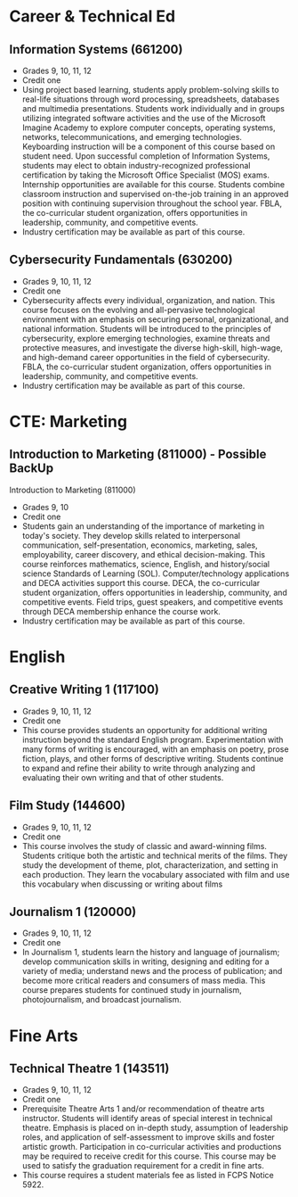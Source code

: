 # Career & Technical Ed
## Information Systems (661200)
* Grades  9, 10, 11, 12
* Credit  one
* Using project based learning, students apply problem-solving skills to real-life situations through word processing, spreadsheets, databases and multimedia presentations. Students work individually and in groups utilizing integrated software activities and the use of the Microsoft Imagine Academy to explore computer concepts, operating systems, networks, telecommunications, and emerging technologies. Keyboarding instruction will be a component of this course based on student need. Upon successful completion of Information Systems, students may elect to obtain industry-recognized professional certification by taking the Microsoft Office Specialist (MOS) exams. Internship opportunities are available for this course. Students combine classroom instruction and supervised on-the-job training in an approved position with continuing supervision throughout the school year. FBLA, the co-curricular student organization, offers opportunities in leadership, community, and competitive events.
* Industry certification may be available as part of this course.


## Cybersecurity Fundamentals (630200)
* Grades  9, 10, 11, 12
* Credit  one
* Cybersecurity affects every individual, organization, and nation. This course focuses on the evolving and all-pervasive technological environment with an emphasis on securing personal, organizational, and national information. Students will be introduced to the principles of cybersecurity, explore emerging technologies, examine threats and protective measures, and investigate the diverse high-skill, high-wage, and high-demand career opportunities in the field of cybersecurity. FBLA, the co-curricular student organization, offers opportunities in leadership, community, and competitive events.
* Industry certification may be available as part of this course.


# CTE: Marketing
## Introduction to Marketing (811000) - Possible BackUp
Introduction to Marketing (811000)
* Grades  9, 10
* Credit  one
* Students gain an understanding of the importance of marketing in today's society. They develop skills related to interpersonal communication, self-presentation, economics, marketing, sales, employability, career discovery, and ethical decision-making. This course reinforces mathematics, science, English, and history/social science Standards of Learning (SOL). Computer/technology applications and DECA activities support this course. DECA, the co-curricular student organization, offers opportunities in leadership, community, and competitive events. Field trips, guest speakers, and competitive events through DECA membership enhance the course work.
* Industry certification may be available as part of this course.


# English
## Creative Writing 1 (117100)
* Grades  9, 10, 11, 12
* Credit  one
* This course provides students an opportunity for additional writing instruction beyond the standard English program. Experimentation with many forms of writing is encouraged, with an emphasis on poetry, prose fiction, plays, and other forms of descriptive writing. Students continue to expand and refine their ability to write through analyzing and evaluating their own writing and that of other students.


## Film Study (144600)
* Grades  9, 10, 11, 12
* Credit  one
* This course involves the study of classic and award-winning films. Students critique both the artistic and technical merits of the films. They study the development of theme, plot, characterization, and setting in each production. They learn the vocabulary associated with film and use this vocabulary when discussing or writing about films


## Journalism 1 (120000)
* Grades  9, 10, 11, 12
* Credit  one
* In Journalism 1, students learn the history and language of journalism; develop communication skills in writing, designing and editing for a variety of media; understand news and the process of publication; and become more critical readers and consumers of mass media. This course prepares students for continued study in journalism, photojournalism, and broadcast journalism.


# Fine Arts
## Technical Theatre 1 (143511)
* Grades  9, 10, 11, 12
* Credit  one
* Prerequisite
Theatre Arts 1 and/or recommendation of theatre arts instructor.
Students will identify areas of special interest in technical theatre. Emphasis is placed on in-depth study, assumption of leadership roles, and application of self-assessment to improve skills and foster artistic growth. Participation in co-curricular activities and productions may be required to receive credit for this course. This course may be used to satisfy the graduation requirement for a credit in fine arts.
* This course requires a student materials fee as listed in FCPS Notice 5922.

